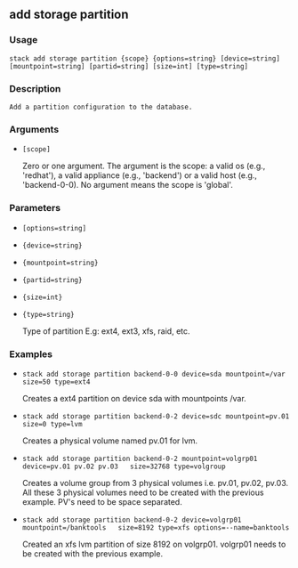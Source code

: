 ## add storage partition

### Usage

`stack add storage partition {scope} {options=string} [device=string] [mountpoint=string] [partid=string] [size=int] [type=string]`

### Description


	Add a partition configuration to the database.

	

### Arguments

* `[scope]`

   Zero or one argument. The argument is the scope: a valid os (e.g.,
	'redhat'), a valid appliance (e.g., 'backend') or a valid host
	(e.g., 'backend-0-0). No argument means the scope is 'global'.


### Parameters
* `[options=string]`
* `{device=string}`
* `{mountpoint=string}`
* `{partid=string}`
* `{size=int}`
* `{type=string}`

   Type of partition E.g: ext4, ext3, xfs, raid, etc.

### Examples

* `stack add storage partition backend-0-0 device=sda mountpoint=/var   size=50 type=ext4`

   Creates a ext4 partition on device sda with mountpoints /var.

* `stack add storage partition backend-0-2 device=sdc mountpoint=pv.01    size=0 type=lvm`

   Creates a physical volume named pv.01 for lvm.

* `stack add storage partition backend-0-2 mountpoint=volgrp01 device=pv.01 pv.02 pv.03   size=32768 type=volgroup`

   Creates a volume group from 3 physical volumes i.e. pv.01, pv.02, pv.03. All these 3
	physical volumes need to be created with the previous example. PV's need to be space
	separated.

* `stack add storage partition backend-0-2 device=volgrp01 mountpoint=/banktools   size=8192 type=xfs options=--name=banktools`

   Created an xfs lvm partition of size 8192 on volgrp01. volgrp01 needs to be created
	with the previous example.



